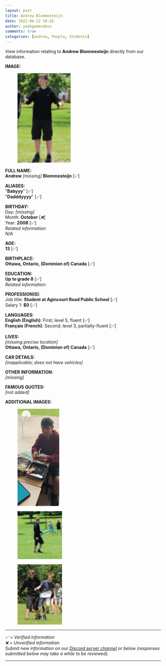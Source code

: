 ```yaml
---
layout: post
title: Andrew Blommesteijn
date: 2022-06-22 19:26
author: yeahgamesdevs
comments: true
categories: [andrew, People, Students]
---
```

<!-- wp:paragraph -->
<p>View information relating to<strong> Andrew Blommesteijn</strong> directly from our database.</p>
<!-- /wp:paragraph -->

<!-- wp:paragraph -->
<p><strong>IMAGE:</strong></p>
<!-- /wp:paragraph -->

<!-- wp:image {"id":583,"width":172,"height":288,"sizeSlug":"large","linkDestination":"none"} -->
<figure class="wp-block-image size-large is-resized"><img src="../dir/1/andrew-blommesteijn/andrew3.png" alt="" class="wp-image-583" width="172" height="288" /></figure>
<!-- /wp:image -->

<!-- wp:paragraph -->
<p><strong>FULL NAME:<br>Andrew</strong> <em>[missing]</em> <strong>Blommesteijn</strong> [✅]</p>
<!-- /wp:paragraph -->

<!-- wp:paragraph -->
<p><strong>ALIASES:</strong><br>"<strong>Babyyy</strong>" [✅]<br>"<strong>Dadddyyyy</strong>" [✅]</p>
<!-- /wp:paragraph -->

<!-- wp:paragraph -->
<p><strong>BIRTHDAY:<br></strong>Day: <em>[missing]</em><br>Month: <strong>October</strong> [<em>❌</em>]<br>Year: <strong>2008</strong> [✅]<br><em>Related information:<br>N/A</em></p>
<!-- /wp:paragraph -->

<!-- wp:paragraph -->
<p><strong>AGE:<br>13</strong> [✅]</p>
<!-- /wp:paragraph -->

<!-- wp:paragraph -->
<p><strong>BIRTHPLACE:<br>Ottawa, Ontario, (Dominion of) Canada</strong> [✅]</p>
<!-- /wp:paragraph -->

<!-- wp:paragraph -->
<p><strong>EDUCATION:<br>Up to grade 8</strong> [✅]<br><em>Related information:</em></p>
<!-- /wp:paragraph -->

<!-- wp:paragraph -->
<p><strong>PROFESSION(S)</strong>:<br>Job title: <strong>Student at Agincourt Road Public School</strong> [✅]<br>Salary 1: <strong>$0</strong> [✅]</p>
<!-- /wp:paragraph -->

<!-- wp:paragraph -->
<p><strong>LANGUAGES:</strong><br><strong>English (English)</strong>: First; level 5, fluent [✅]<br><strong>Français (French)</strong>: Second; level 3, partially-fluent [✅]<br><br><strong>LIVES:</strong><br><em>[missing precise location]</em><br><strong>Ottawa, Ontario, (Dominion of) Canada</strong> [✅]</p>
<!-- /wp:paragraph -->

<!-- wp:paragraph -->
<p><strong>CAR DETAILS:</strong><br><em>[inapplicable; does not have vehicles]</em></p>
<!-- /wp:paragraph -->

<!-- wp:paragraph -->
<p><strong>OTHER INFORMATION</strong>:<br><em>[missing]</em></p>
<!-- /wp:paragraph -->

<!-- wp:paragraph -->
<p><strong>FAMOUS QUOTES:</strong><br><em>[not added]</em></p>
<!-- /wp:paragraph -->

<!-- wp:paragraph -->
<p><strong>ADDITIONAL IMAGES:</strong></p>
<!-- /wp:paragraph -->

<!-- wp:image {"id":584,"sizeSlug":"large","linkDestination":"none"} -->
<figure class="wp-block-image size-large"><img src="../dir/1/andrew-blommesteijn/andrew_lunch.png" alt="" class="wp-image-584" /></figure>
<!-- /wp:image -->

<!-- wp:image {"id":586,"width":144,"height":154,"sizeSlug":"large","linkDestination":"none"} -->
<figure class="wp-block-image size-large is-resized"><img src="../dir/1/andrew-blommesteijn/andrew2.png" alt="" class="wp-image-586" width="144" height="154" /></figure>
<!-- /wp:image -->

<!-- wp:image {"id":587,"width":144,"height":194,"sizeSlug":"large","linkDestination":"none"} -->
<figure class="wp-block-image size-large is-resized"><img src="../dir/1/andrew-blommesteijn/andrewethan1.png" alt="" class="wp-image-587" width="144" height="194" /></figure>
<!-- /wp:image -->

<!-- wp:separator {"className":"is-style-wide"} -->
<hr class="wp-block-separator has-alpha-channel-opacity is-style-wide" />
<!-- /wp:separator -->

<!-- wp:paragraph -->
<p><em>✅ = Verified information</em><br><em>❌</em> <em> = Unverified</em> <em>information</em><br><em>Submit new information on our <a href="https://discord.com/channels/887052880782176266/959181931315085352">Discord server channel</a></em> <em>or below (responses submitted below may take a while to be reviewed).</em></p>
<!-- /wp:paragraph -->

<!-- wp:jetpack/contact-form {"subject":"[yEAh Archives] Valerie Bois","to":"yeahgamesdevs@gmail.com"} -->
<div class="wp-block-jetpack-contact-form"><!-- wp:jetpack/field-name {"required":true} /-->

<!-- wp:jetpack/field-textarea {"required":true} /-->

<!-- wp:jetpack/button {"element":"button","text":"SUBMIT"} /--></div>
<!-- /wp:jetpack/contact-form -->

<!-- wp:crowdsignal-forms/vote {"pollId":"74f2e9bb-07aa-4446-9154-17476d7c7fbc","title":"Is this information accurate?","size":"large"} -->
<!-- wp:crowdsignal-forms/vote-item {"answerId":"09dcb82e-1138-4e56-9217-b819d964076f","type":"up"} /-->

<!-- wp:crowdsignal-forms/vote-item {"answerId":"3e7059e3-7652-4aa4-9949-59f19711a09c","type":"down"} /-->
<!-- /wp:crowdsignal-forms/vote -->

<!-- wp:separator {"className":"is-style-wide"} -->
<hr class="wp-block-separator has-alpha-channel-opacity is-style-wide" />
<!-- /wp:separator -->
